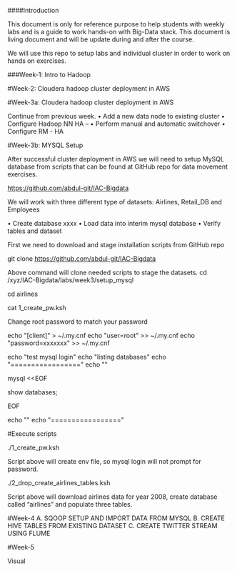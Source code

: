 ####Introduction


This document is only for reference purpose to help students with weekly labs and is a guide to work hands-on with Big-Data stack.  This document is living document and will be update during and after the course.

We will use this repo to setup labs and individual cluster in order to work on hands on exercises.

###Week-1: Intro to Hadoop

#Week-2: Cloudera hadoop cluster deployment in AWS

#Week-3a: Cloudera hadoop cluster deployment in AWS

Continue from previous week.
•	Add a new data node to existing cluster
•	Configure Hadoop NN HA –
•	Perform manual and automatic switchover
•	Configure RM - HA

#Week-3b: MYSQL Setup

After successful cluster deployment in AWS we will need to setup MySQL database from scripts that can be found at GitHub repo for data movement exercises.

https://github.com/abdul-git/IAC-Bigdata


We will work with three different type of datasets: Airlines, Retail_DB and Employees

•	Create database xxxx
•	Load data into interim mysql database
•	Verify tables and dataset

First we need to download and stage installation scripts from GitHub repo

git clone https://github.com/abdul-git/IAC-Bigdata


Above command will clone needed scripts to stage the datasets.
 cd  /xyz/IAC-Bigdata/labs/week3/setup_mysql

cd airlines

cat 1_create_pw.ksh

Change root password to match your password

echo "[client]" > ~/.my.cnf
echo "user=root" >> ~/.my.cnf
echo "password=xxxxxxx" >> ~/.my.cnf


echo "test mysql login"
echo "listing databases"
echo "================="
echo ""

mysql <<EOF

show databases;

EOF

echo ""
echo "================="


#Execute scripts

./1_create_pw.ksh

Script above will create env file, so mysql login will not prompt for password.

./2_drop_create_airlines_tables.ksh

Script above will download airlines data for year 2008, create database called “airlines” and populate three tables.



#Week-4
A.	 SQOOP SETUP AND IMPORT DATA FROM MYSQL
B.	CREATE HIVE TABLES FROM EXISTING DATASET
C.	CREATE TWITTER STREAM USING FLUME 

#Week-5

Visual




